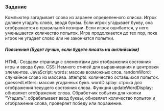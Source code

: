 ### Задание

Компьютер загадывает слово из заранее определенного списка. Игрок должен угадать слово, вводя буквы. Если игрок угадывает букву,
она отображается в правильной позиции. Если игрок ошибается,
у него уменьшается количество попыток. Игра продолжается до тех пор, пока игрок не угадает слово или не закончатся попытки.

##### Пояснения (Будет лучше, если будете писать на английском)

HTML: Создаем страницу с элементами для отображения состояния игры и ввода букв.
CSS: Немного стилей для выравнивания и центровки элементов.
JavaScript:
words: массив возможных слов.
randomWord: случайное слово из массива.
attempts: количество оставшихся попыток.
guessedLetters: массив угаданных букв.
wordDisplay: строка для отображения текущего состояния слова.
Функция updateWordDisplay: обновляет отображение слова.
Обработчик события для кнопки "Угадать": обрабатывает ввод буквы, обновляет количество попыток и отображение слова, проверяет победу или поражение.